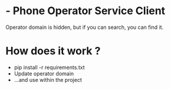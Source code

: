 # - Phone Operator Service Client


Operator domain is hidden, but if you can search, you can find it.

# How does it work ?
  - pip install -r requirements.txt
  - Update operator domain
  - ...and use within the project